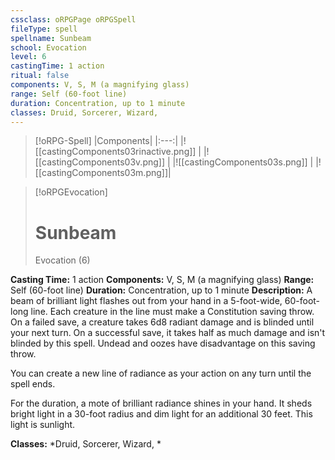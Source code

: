 ```yaml
---
cssclass: oRPGPage oRPGSpell
fileType: spell
spellname: Sunbeam
school: Evocation
level: 6
castingTime: 1 action
ritual: false
components: V, S, M (a magnifying glass)
range: Self (60-foot line)
duration: Concentration, up to 1 minute
classes: Druid, Sorcerer, Wizard,
---
```

> [!oRPG-Spell]
> |Components|
> |:---:|
> |![[castingComponents03rinactive.png]] |
> |![[castingComponents03v.png]] |
> |![[castingComponents03s.png]] |
> |![[castingComponents03m.png]]|

> [!oRPGEvocation]
>#  Sunbeam
> Evocation  (6)

**Casting Time:** 1 action
**Components:** V, S, M (a magnifying glass)
**Range:** Self (60-foot line)
**Duration:**  Concentration, up to 1 minute
**Description:**
A beam of brilliant light flashes out from your hand in a 5-foot-wide, 60-foot-long line. Each creature in the line must make a Constitution saving throw. On a failed save, a creature takes 6d8 radiant damage and is blinded until your next turn. On a successful save, it takes half as much damage and isn't blinded by this spell. Undead and oozes have disadvantage on this saving throw.



 You can create a new line of radiance as your action on any turn until the spell ends.



 For the duration, a mote of brilliant radiance shines in your hand. It sheds bright light in a 30-foot radius and dim light for an additional 30 feet. This light is sunlight.



**Classes:**  *Druid, Sorcerer, Wizard, *


